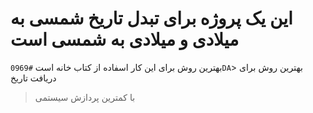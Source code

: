 # این یک پروژه برای تبدل تاریخ شمسی به میلادی و میلادی به شمسی است

 بهترین روش برای این کار اسفاده از کتاب خانه است 
`#0969DA`> بهترین روش برای دریافت تاریخ
> 
> با کمترین پردازش سیستمی 

